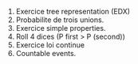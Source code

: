 1. Exercice tree representation (EDX) 
2. Probabilite de trois unions.
3. Exercice simple properties.
4. Roll 4 dices (P first > P (second))
5. Exercice loi continue
6. Countable events.

